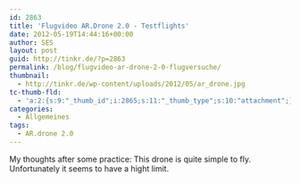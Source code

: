 ```yaml
---
id: 2863
title: 'Flugvideo AR.Drone 2.0 - Testflights'
date: 2012-05-19T14:44:16+00:00
author: SES
layout: post
guid: http://tinkr.de/?p=2863
permalink: /blog/flugvideo-ar-drone-2-0-flugversuche/
thumbnail:
  - http://tinkr.de/wp-content/uploads/2012/05/ar_drone.jpg
tc-thumb-fld:
  - 'a:2:{s:9:"_thumb_id";i:2865;s:11:"_thumb_type";s:10:"attachment";}'
categories:
  - Allgemeines
tags:
  - AR.drone 2.0
---
```

My thoughts after some practice: This drone is quite simple to fly. Unfortunately it seems to have a hight limit.
